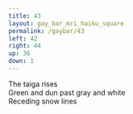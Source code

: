 ```yaml
---
title: 43
layout: gay_bar_mri_haiku_square
permalink: /gaybar/43
left: 42
right: 44
up: 36
down: 1
---
```

The taiga rises  
Green and dun past gray and white  
Receding snow lines
